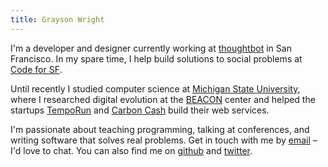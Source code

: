 ```yaml
---
title: Grayson Wright
---
```


I'm a developer and designer currently working at [thoughtbot] in San Francisco.
In my spare time, I help build solutions to social problems at [Code for SF].

Until recently I studied computer science at [Michigan State University][MSU],
where I researched digital evolution at the [BEACON] center
and helped the startups [TempoRun] and [Carbon Cash] build their web services.

I'm passionate about teaching programming, talking at conferences,
and writing software that solves real problems.
Get in touch with me by [email] – I'd love to chat.
You can also find me on [github] and [twitter].

[thoughtbot]: https://thoughtbot.com
[Code for SF]: http://codeforsanfrancisco.org/

[MSU]: http://cse.msu.edu
[BEACON]: http://beacon-center.org/
[TempoRun]: http://temporunapp.com
[Carbon Cash]: http://carboncash.co

[email]: mailto:wright.grayson@gmail.com
[github]: https://github.com/graysonwright
[twitter]: http://twitter.com/grayson_wright
